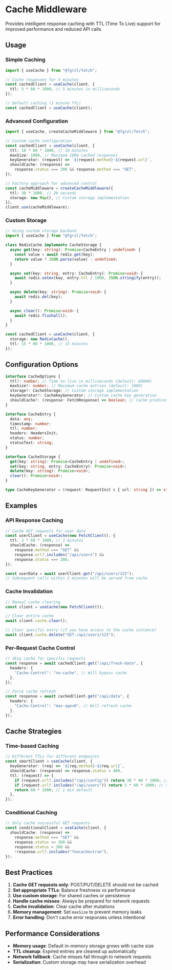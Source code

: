 # Cache Middleware

Provides intelligent response caching with TTL (Time To Live) support for improved performance and reduced API calls.

## Usage

### Simple Caching

```ts
import { useCache } from "@fgrzl/fetch";

// Cache responses for 5 minutes
const cachedClient = useCache(client, {
  ttl: 5 * 60 * 1000, // 5 minutes in milliseconds
});

// Default caching (1 minute TTL)
const cachedClient = useCache(client);
```

### Advanced Configuration

```ts
import { useCache, createCacheMiddleware } from "@fgrzl/fetch";

// Custom cache configuration
const cachedClient = useCache(client, {
  ttl: 10 * 60 * 1000, // 10 minutes
  maxSize: 1000, // Maximum 1000 cached responses
  keyGenerator: (request) => `${request.method}-${request.url}`,
  shouldCache: (response) =>
    response.status === 200 && response.method === "GET",
});

// Factory approach for advanced control
const cacheMiddleware = createCacheMiddleware({
  ttl: 30 * 1000, // 30 seconds
  storage: new Map(), // Custom storage implementation
});
client.use(cacheMiddleware);
```

### Custom Storage

```ts
// Using custom storage backend
import { useCache } from "@fgrzl/fetch";

class RedisCache implements CacheStorage {
  async get(key: string): Promise<CacheEntry | undefined> {
    const value = await redis.get(key);
    return value ? JSON.parse(value) : undefined;
  }

  async set(key: string, entry: CacheEntry): Promise<void> {
    await redis.setex(key, entry.ttl / 1000, JSON.stringify(entry));
  }

  async delete(key: string): Promise<void> {
    await redis.del(key);
  }

  async clear(): Promise<void> {
    await redis.flushall();
  }
}

const cachedClient = useCache(client, {
  storage: new RedisCache(),
  ttl: 15 * 60 * 1000, // 15 minutes
});
```

## Configuration Options

```ts
interface CacheOptions {
  ttl?: number; // Time to live in milliseconds (default: 60000)
  maxSize?: number; // Maximum cache entries (default: 1000)
  storage?: CacheStorage; // Custom storage implementation
  keyGenerator?: CacheKeyGenerator; // Custom cache key generation
  shouldCache?: (response: FetchResponse) => boolean; // Cache predicate
}

interface CacheEntry {
  data: any;
  timestamp: number;
  ttl: number;
  headers: HeadersInit;
  status: number;
  statusText: string;
}

interface CacheStorage {
  get(key: string): Promise<CacheEntry | undefined>;
  set(key: string, entry: CacheEntry): Promise<void>;
  delete(key: string): Promise<void>;
  clear(): Promise<void>;
}

type CacheKeyGenerator = (request: RequestInit & { url: string }) => string;
```

## Examples

### API Response Caching

```ts
// Cache GET requests for user data
const userClient = useCache(new FetchClient(), {
  ttl: 2 * 60 * 1000, // 2 minutes
  shouldCache: (response) =>
    response.method === "GET" &&
    response.url?.includes("/api/users") &&
    response.status === 200,
});

const userData = await userClient.get("/api/users/123");
// Subsequent calls within 2 minutes will be served from cache
```

### Cache Invalidation

```ts
// Manual cache clearing
const client = useCache(new FetchClient());

// Clear entire cache
await client.cache.clear();

// Clear specific entry (if you have access to the cache instance)
await client.cache.delete("GET-/api/users/123");
```

### Per-Request Cache Control

```ts
// Skip cache for specific requests
const response = await cachedClient.get("/api/fresh-data", {
  headers: {
    "Cache-Control": "no-cache", // Will bypass cache
  },
});

// Force cache refresh
const response = await cachedClient.get("/api/data", {
  headers: {
    "Cache-Control": "max-age=0", // Will refresh cache
  },
});
```

## Cache Strategies

### Time-based Caching

```ts
// Different TTLs for different endpoints
const smartClient = useCache(client, {
  keyGenerator: (req) => `${req.method}-${req.url}`,
  shouldCache: (response) => response.status < 400,
  ttl: (request) => {
    if (request.url?.includes("/api/config")) return 30 * 60 * 1000; // 30 min
    if (request.url?.includes("/api/users")) return 5 * 60 * 1000; // 5 min
    return 60 * 1000; // 1 min default
  },
});
```

### Conditional Caching

```ts
// Only cache successful GET requests
const conditionalClient = useCache(client, {
  shouldCache: (response) =>
    response.method === "GET" &&
    response.status >= 200 &&
    response.status < 300 &&
    !response.url?.includes("?nocache=true"),
});
```

## Best Practices

1. **Cache GET requests only**: POST/PUT/DELETE should not be cached
2. **Set appropriate TTLs**: Balance freshness vs performance
3. **Use custom storage**: For shared caches or persistence
4. **Handle cache misses**: Always be prepared for network requests
5. **Cache invalidation**: Clear cache after mutations
6. **Memory management**: Set `maxSize` to prevent memory leaks
7. **Error handling**: Don't cache error responses unless intentional

## Performance Considerations

- **Memory usage**: Default in-memory storage grows with cache size
- **TTL cleanup**: Expired entries are cleaned up automatically
- **Network fallback**: Cache misses fall through to network requests
- **Serialization**: Custom storage may have serialization overhead
